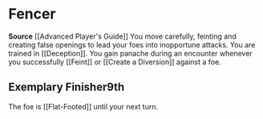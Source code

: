 ﻿---
id: '3'
name: Fencer
rarity: Common
source: '[[DATABASE/source/Advanced Player''s Guide|Advanced Player''s Guide]]'
trait: null
type: Swashbuckler Style

---
# Fencer

**Source** [[Advanced Player's Guide]] 
You move carefully, feinting and creating false openings to lead your foes into inopportune attacks. You are trained in [[Deception]]. You gain panache during an encounter whenever you successfully [[Feint]] or [[Create a Diversion]] against a foe.

## Exemplary Finisher<span class="item-type">9th</span>

The foe is [[Flat-Footed]] until your next turn.